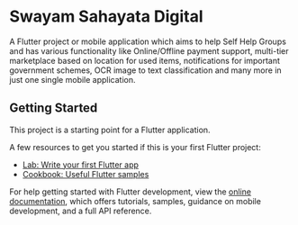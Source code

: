 # Swayam Sahayata Digital

A Flutter project or mobile application which aims to help Self Help Groups and has various functionality like Online/Offline payment support, multi-tier marketplace based on location for used items, notifications for important government schemes, OCR image to text classification and many more in just one single mobile application.

## Getting Started

This project is a starting point for a Flutter application.

A few resources to get you started if this is your first Flutter project:

- [Lab: Write your first Flutter app](https://docs.flutter.dev/get-started/codelab)
- [Cookbook: Useful Flutter samples](https://docs.flutter.dev/cookbook)

For help getting started with Flutter development, view the
[online documentation](https://docs.flutter.dev/), which offers tutorials,
samples, guidance on mobile development, and a full API reference.
